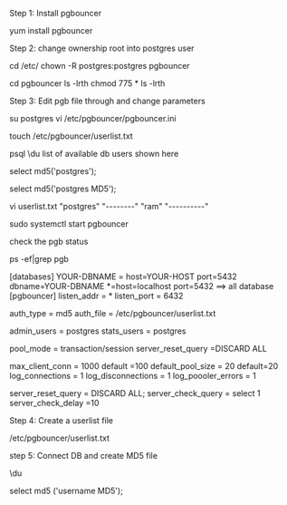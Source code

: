 Step 1: Install pgbouncer

yum install pgbouncer

Step 2: change ownership root into postgres user

cd /etc/
chown -R postgres:postgres pgbouncer

cd pgbouncer
ls -lrth
chmod 775 *
ls -lrth


Step 3: Edit pgb file through and change parameters

su postgres
vi /etc/pgbouncer/pgbouncer.ini

touch /etc/pgbouncer/userlist.txt

psql
\du
list of available db users shown here

select md5('postgres');

select md5('postgres MD5');

vi userlist.txt
"postgres" "--------"
"ram" "----------"

sudo systemctl start pgbouncer

check the pgb status

ps -ef|grep pgb

[databases]
YOUR-DBNAME = host=YOUR-HOST port=5432 dbname=YOUR-DBNAME
*=host=localhost port=5432 ==> all database
[pgbouncer]
listen_addr = *
listen_port = 6432

auth_type = md5
auth_file = /etc/pgbouncer/userlist.txt

admin_users = postgres
stats_users = postgres

pool_mode = transaction/session
server_reset_query =DISCARD ALL

max_client_conn = 1000 default =100
default_pool_size = 20 default=20
log_connections = 1
log_disconnections = 1
log_poooler_errors = 1

server_reset_query = DISCARD ALL;
server_check_query = select 1
server_check_delay =10


Step 4: Create a userlist file

/etc/pgbouncer/userlist.txt


step 5: Connect DB and create MD5 file 

\du

select md5 ('username MD5');

